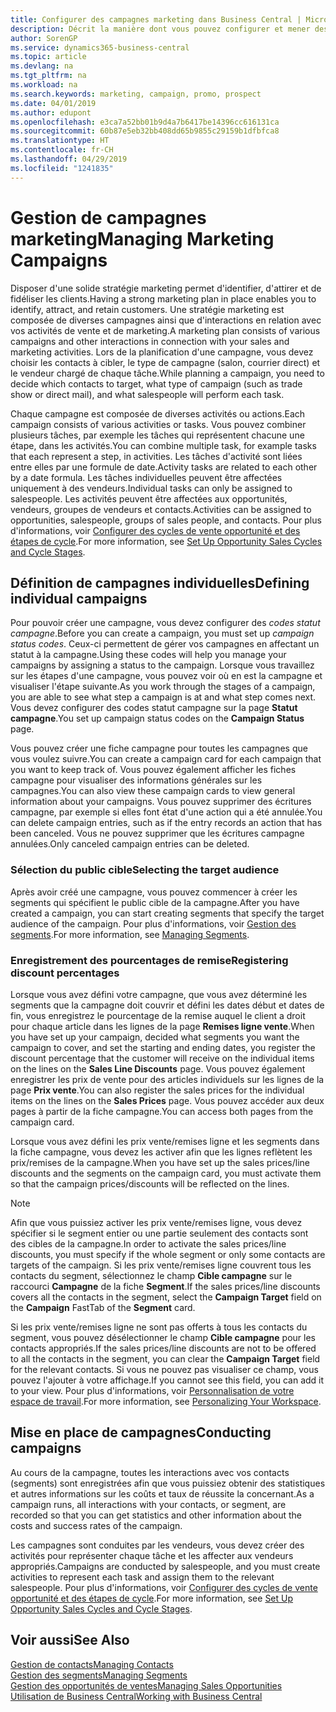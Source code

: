 ```yaml
---
title: Configurer des campagnes marketing dans Business Central | Microsoft Docs
description: Décrit la manière dont vous pouvez configurer et mener des campagnes marketing dans Business Central afin de vous aider à identifier et attirer des prospects et à fidéliser les clients.
author: SorenGP
ms.service: dynamics365-business-central
ms.topic: article
ms.devlang: na
ms.tgt_pltfrm: na
ms.workload: na
ms.search.keywords: marketing, campaign, promo, prospect
ms.date: 04/01/2019
ms.author: edupont
ms.openlocfilehash: e3ca7a52bb01b9d4a7b6417be14396cc616131ca
ms.sourcegitcommit: 60b87e5eb32bb408dd65b9855c29159b1dfbfca8
ms.translationtype: HT
ms.contentlocale: fr-CH
ms.lasthandoff: 04/29/2019
ms.locfileid: "1241835"
---
```

# <a name="managing-marketing-campaigns"></a><span data-ttu-id="88281-103">Gestion de campagnes marketing</span><span class="sxs-lookup"><span data-stu-id="88281-103">Managing Marketing Campaigns</span></span>
<span data-ttu-id="88281-104">Disposer d'une solide stratégie marketing permet d'identifier, d'attirer et de fidéliser les clients.</span><span class="sxs-lookup"><span data-stu-id="88281-104">Having a strong marketing plan in place enables you to identify, attract, and retain customers.</span></span> <span data-ttu-id="88281-105">Une stratégie marketing est composée de diverses campagnes ainsi que d'interactions en relation avec vos activités de vente et de marketing.</span><span class="sxs-lookup"><span data-stu-id="88281-105">A marketing plan consists of various campaigns and other interactions in connection with your sales and marketing activities.</span></span> <span data-ttu-id="88281-106">Lors de la planification d'une campagne, vous devez choisir les contacts à cibler, le type de campagne (salon, courrier direct) et le vendeur chargé de chaque tâche.</span><span class="sxs-lookup"><span data-stu-id="88281-106">While planning a campaign, you need to decide which contacts to target, what type of campaign (such as trade show or direct mail), and what salespeople will perform each task.</span></span>

<span data-ttu-id="88281-107">Chaque campagne est composée de diverses activités ou actions.</span><span class="sxs-lookup"><span data-stu-id="88281-107">Each campaign consists of various activities or tasks.</span></span> <span data-ttu-id="88281-108">Vous pouvez combiner plusieurs tâches, par exemple les tâches qui représentent chacune une étape, dans les activités.</span><span class="sxs-lookup"><span data-stu-id="88281-108">You can combine multiple task, for example tasks that each represent a step, in activities.</span></span> <span data-ttu-id="88281-109">Les tâches d'activité sont liées entre elles par une formule de date.</span><span class="sxs-lookup"><span data-stu-id="88281-109">Activity tasks are related to each other by a date formula.</span></span> <span data-ttu-id="88281-110">Les tâches individuelles peuvent être affectées uniquement à des vendeurs.</span><span class="sxs-lookup"><span data-stu-id="88281-110">Individual tasks can only be assigned to salespeople.</span></span> <span data-ttu-id="88281-111">Les activités peuvent être affectées aux opportunités, vendeurs, groupes de vendeurs et contacts.</span><span class="sxs-lookup"><span data-stu-id="88281-111">Activities can be assigned to opportunities, salespeople, groups of sales people, and contacts.</span></span> <span data-ttu-id="88281-112">Pour plus d'informations, voir [Configurer des cycles de vente opportunité et des étapes de cycle](marketing-how-setup-opportunity-sales-cycles-stages.md).</span><span class="sxs-lookup"><span data-stu-id="88281-112">For more information, see [Set Up Opportunity Sales Cycles and Cycle Stages](marketing-how-setup-opportunity-sales-cycles-stages.md).</span></span>

## <a name="defining-individual-campaigns"></a><span data-ttu-id="88281-113">Définition de campagnes individuelles</span><span class="sxs-lookup"><span data-stu-id="88281-113">Defining individual campaigns</span></span>
<span data-ttu-id="88281-114">Pour pouvoir créer une campagne, vous devez configurer des *codes statut campagne*.</span><span class="sxs-lookup"><span data-stu-id="88281-114">Before you can create a campaign, you must set up *campaign status codes*.</span></span> <span data-ttu-id="88281-115">Ceux-ci permettent de gérer vos campagnes en affectant un statut à la campagne.</span><span class="sxs-lookup"><span data-stu-id="88281-115">Using these codes will help you manage your campaigns by assigning a status to the campaign.</span></span> <span data-ttu-id="88281-116">Lorsque vous travaillez sur les étapes d'une campagne, vous pouvez voir où en est la campagne et visualiser l'étape suivante.</span><span class="sxs-lookup"><span data-stu-id="88281-116">As you work through the stages of a campaign, you are able to see what step a campaign is at and what step comes next.</span></span> <span data-ttu-id="88281-117">Vous devez configurer des codes statut campagne sur la page **Statut campagne**.</span><span class="sxs-lookup"><span data-stu-id="88281-117">You set up campaign status codes on the **Campaign Status** page.</span></span>

<span data-ttu-id="88281-118">Vous pouvez créer une fiche campagne pour toutes les campagnes que vous voulez suivre.</span><span class="sxs-lookup"><span data-stu-id="88281-118">You can create a campaign card for each campaign that you want to keep track of.</span></span> <span data-ttu-id="88281-119">Vous pouvez également afficher les fiches campagne pour visualiser des informations générales sur les campagnes.</span><span class="sxs-lookup"><span data-stu-id="88281-119">You can also view these campaign cards to view general information about your campaigns.</span></span>
<span data-ttu-id="88281-120">Vous pouvez supprimer des écritures campagne, par exemple si elles font état d'une action qui a été annulée.</span><span class="sxs-lookup"><span data-stu-id="88281-120">You can delete campaign entries, such as if the entry records an action that has been canceled.</span></span> <span data-ttu-id="88281-121">Vous ne pouvez supprimer que les écritures campagne annulées.</span><span class="sxs-lookup"><span data-stu-id="88281-121">Only canceled campaign entries can be deleted.</span></span>

### <a name="selecting-the-target-audience"></a><span data-ttu-id="88281-122">Sélection du public cible</span><span class="sxs-lookup"><span data-stu-id="88281-122">Selecting the target audience</span></span>
<span data-ttu-id="88281-123">Après avoir créé une campagne, vous pouvez commencer à créer les segments qui spécifient le public cible de la campagne.</span><span class="sxs-lookup"><span data-stu-id="88281-123">After you have created a campaign, you can start creating segments that specify the target audience of the campaign.</span></span> <span data-ttu-id="88281-124">Pour plus d'informations, voir [Gestion des segments](marketing-segments.md).</span><span class="sxs-lookup"><span data-stu-id="88281-124">For more information, see [Managing Segments](marketing-segments.md).</span></span>

### <a name="registering-discount-percentages"></a><span data-ttu-id="88281-125">Enregistrement des pourcentages de remise</span><span class="sxs-lookup"><span data-stu-id="88281-125">Registering discount percentages</span></span>
<span data-ttu-id="88281-126">Lorsque vous avez défini votre campagne, que vous avez déterminé les segments que la campagne doit couvrir et défini les dates début et dates de fin, vous enregistrez le pourcentage de la remise auquel le client a droit pour chaque article dans les lignes de la page **Remises ligne vente**.</span><span class="sxs-lookup"><span data-stu-id="88281-126">When you have set up your campaign, decided what segments you want the campaign to cover, and set the starting and ending dates, you register the discount percentage that the customer will receive on the individual items on the lines on the **Sales Line Discounts** page.</span></span> <span data-ttu-id="88281-127">Vous pouvez également enregistrer les prix de vente pour des articles individuels sur les lignes de la page **Prix vente**.</span><span class="sxs-lookup"><span data-stu-id="88281-127">You can also register the sales prices for the individual items on the lines on the **Sales Prices** page.</span></span> <span data-ttu-id="88281-128">Vous pouvez accéder aux deux pages à partir de la fiche campagne.</span><span class="sxs-lookup"><span data-stu-id="88281-128">You can access both pages from the campaign card.</span></span>

 <span data-ttu-id="88281-129">Lorsque vous avez défini les prix vente/remises ligne et les segments dans la fiche campagne, vous devez les activer afin que les lignes reflètent les prix/remises de la campagne.</span><span class="sxs-lookup"><span data-stu-id="88281-129">When you have set up the sales prices/line discounts and the segments on the campaign card, you must activate them so that the campaign prices/discounts will be reflected on the lines.</span></span>

> [!NOTE]  
>   <span data-ttu-id="88281-130">Afin que vous puissiez activer les prix vente/remises ligne, vous devez spécifier si le segment entier ou une partie seulement des contacts sont des cibles de la campagne.</span><span class="sxs-lookup"><span data-stu-id="88281-130">In order to activate the sales prices/line discounts, you must specify if the whole segment or only some contacts are targets of the campaign.</span></span> <span data-ttu-id="88281-131">Si les prix vente/remises ligne couvrent tous les contacts du segment, sélectionnez le champ **Cible campagne** sur le raccourci **Campagne** de la fiche **Segment**.</span><span class="sxs-lookup"><span data-stu-id="88281-131">If the sales prices/line discounts covers all the contacts in the segment, select the **Campaign Target** field on the **Campaign** FastTab of the **Segment** card.</span></span>

<span data-ttu-id="88281-132">Si les prix vente/remises ligne ne sont pas offerts à tous les contacts du segment, vous pouvez désélectionner le champ **Cible campagne** pour les contacts appropriés.</span><span class="sxs-lookup"><span data-stu-id="88281-132">If the sales prices/line discounts are not to be offered to all the contacts in the segment, you can clear the **Campaign Target** field for the relevant contacts.</span></span> <span data-ttu-id="88281-133">Si vous ne pouvez pas visualiser ce champ, vous pouvez l'ajouter à votre affichage.</span><span class="sxs-lookup"><span data-stu-id="88281-133">If you cannot see this field, you can add it to your view.</span></span> <span data-ttu-id="88281-134">Pour plus d'informations, voir [Personnalisation de votre espace de travail](ui-personalization-user.md).</span><span class="sxs-lookup"><span data-stu-id="88281-134">For more information, see [Personalizing Your Workspace](ui-personalization-user.md).</span></span>

## <a name="conducting-campaigns"></a><span data-ttu-id="88281-135">Mise en place de campagnes</span><span class="sxs-lookup"><span data-stu-id="88281-135">Conducting campaigns</span></span>
<span data-ttu-id="88281-136">Au cours de la campagne, toutes les interactions avec vos contacts (segments) sont enregistrées afin que vous puissiez obtenir des statistiques et autres informations sur les coûts et taux de réussite la concernant.</span><span class="sxs-lookup"><span data-stu-id="88281-136">As a campaign runs, all interactions with your contacts, or segment, are recorded so that you can get statistics and other information about the costs and success rates of the campaign.</span></span>

<span data-ttu-id="88281-137">Les campagnes sont conduites par les vendeurs, vous devez créer des activités pour représenter chaque tâche et les affecter aux vendeurs appropriés.</span><span class="sxs-lookup"><span data-stu-id="88281-137">Campaigns are conducted by salespeople, and you must create activities to represent each task and assign them to the relevant salespeople.</span></span> <span data-ttu-id="88281-138">Pour plus d'informations, voir [Configurer des cycles de vente opportunité et des étapes de cycle](marketing-how-setup-opportunity-sales-cycles-stages.md).</span><span class="sxs-lookup"><span data-stu-id="88281-138">For more information, see [Set Up Opportunity Sales Cycles and Cycle Stages](marketing-how-setup-opportunity-sales-cycles-stages.md).</span></span>

## <a name="see-also"></a><span data-ttu-id="88281-139">Voir aussi</span><span class="sxs-lookup"><span data-stu-id="88281-139">See Also</span></span>
[<span data-ttu-id="88281-140">Gestion de contacts</span><span class="sxs-lookup"><span data-stu-id="88281-140">Managing Contacts</span></span>](marketing-contacts.md)  
[<span data-ttu-id="88281-141">Gestion des segments</span><span class="sxs-lookup"><span data-stu-id="88281-141">Managing Segments</span></span>](marketing-segments.md)  
[<span data-ttu-id="88281-142">Gestion des opportunités de ventes</span><span class="sxs-lookup"><span data-stu-id="88281-142">Managing Sales Opportunities</span></span>](marketing-manage-sales-opportunities.md)  
[<span data-ttu-id="88281-143">Utilisation de Business Central</span><span class="sxs-lookup"><span data-stu-id="88281-143">Working with Business Central</span></span>](ui-work-product.md)  
